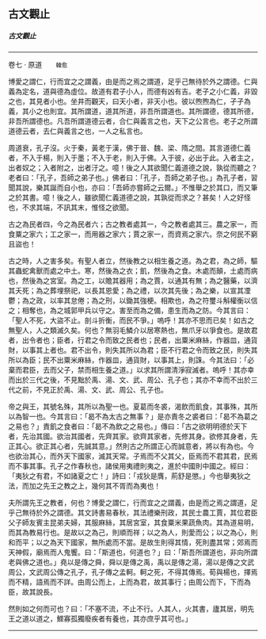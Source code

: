 

## 古文觀止

##### 古文觀止

* * *

卷七 ‧ 原道　　`韓愈`

博愛之謂仁，行而宜之之謂義，由是而之焉之謂道，足乎己無待於外之謂德。仁與義為定名，道與德為虛位。故道有君子小人，而德有凶有吉。老子之小仁義，非毀之也，其見者小也。坐井而觀天，曰天小者，非天小也。彼以煦煦為仁，孑孑為義，其小之也則宜。其所謂道，道其所道，非吾所謂道也。其所謂德，德其所德，非吾所謂德也。凡吾所謂道德云者，合仁與義言之也，天下之公言也。老子之所謂道德云者，去仁與義言之也，一人之私言也。

周道衰，孔子沒。火于秦，黃老于漢，佛于晉、魏、梁、隋之間。其言道德仁義者，不入于楊，則入于墨；不入于老，則入于佛。入于彼，必出于此。入者主之，出者奴之；入者附之，出者汙之。噫！後之人其欲聞仁義道德之說，孰從而聽之？老者曰：「孔子，吾師之弟子也。」佛者曰：「孔子，吾師之弟子也。」為孔子者，習聞其說，樂其誕而自小也，亦曰：「吾師亦嘗師之云爾。」不惟舉之於其口，而又筆之於其書。噫！後之人，雖欲聞仁義道德之說，其孰從而求之？甚矣！人之好怪也，不求其端，不訊其末，惟怪之欲聞。

古之為民者四，今之為民者六；古之教者處其一，今之教者處其三。農之家一，而食粟之家六；工之家一，而用器之家六；賈之家一，而資焉之家六。奈之何民不窮且盜也！

古之時，人之害多矣。有聖人者立，然後教之以相生養之道。為之君，為之師，驅其蟲蛇禽獸而處之中土。寒，然後為之衣；飢，然後為之食。木處而顛，土處而病也，然後為之宮室。為之工，以贍其器用；為之賈，以通其有無；為之醫藥，以濟其夭死；為之葬埋祭祀，以長其恩愛；為之禮，以次其先後；為之樂，以宣其凐鬱；為之政，以率其怠倦；為之刑，以鋤其強梗。相欺也，為之符璽斗斛權衡以信之；相奪也，為之城郭甲兵以守之。害至而為之備，患生而為之防。今其言曰：「聖人不死，大盜不止。剖斗折衡，而民不爭。」嗚呼！其亦不思而已矣！如古之無聖人，人之類滅久矣。何也？無羽毛鱗介以居寒熱也，無爪牙以爭食也。是故君者，出令者也；臣者，行君之令而致之民者也；民者，出粟米麻絲，作器皿，通貨財，以事其上者也。君不出令，則失其所以為君；臣不行君之令而致之民，則失其所以為臣；民不出粟米麻絲，作器皿，通貨財，以事其上，則誅。今其法曰：「必棄而君臣，去而父子，禁而相生養之道。」以求其所謂清淨寂滅者。嗚呼！其亦幸而出於三代之後，不見黜於禹、湯、文、武、周公、孔子也；其亦不幸而不出於三代之前，不見正於禹、湯、文、武、周公、孔子也。

帝之與王，其號名殊，其所以為聖一也。夏葛而冬裘，渴飲而飢食，其事殊，其所以為智一也。今其言曰：「曷不為太古之無事？」是亦責冬之裘者曰：「曷不為葛之之易也？」責飢之食者曰：「曷不為飲之之易也。」傳曰：「古之欲明明德於天下者，先治其國。欲治其國者，先齊其家。欲齊其家者，先修其身。欲修其身者，先正其心。欲正其心者，先誠其意。」然則古之所謂正心而誠意者，將以有為也。今也欲治其心，而外天下國家，滅其天常。子焉而不父其父，臣焉而不君其君，民焉而不事其事。孔子之作春秋也，諸侯用夷禮則夷之，進於中國則中國之。經曰：「夷狄之有君，不如諸夏之亡！」詩曰：「戎狄是膺，荊舒是懲。」今也舉夷狄之法，而加之先王之教之上，幾何其不胥而為夷也！

夫所謂先王之教者，何也？博愛之謂仁，行而宜之之謂義，由是而之焉之謂道，足乎己無待於外之謂德。其文詩書易春秋，其法禮樂刑政，其民士農工賈，其位君臣父子師友賓主昆弟夫婦，其服麻絲，其居宮室，其食粟米果蔬魚肉。其為道易明，而其為教易行也。是故以之為己，則順而祥；以之為人，則愛而公；以之為心，則和而平；以之為天下國家，無所處而不當。是故生則得其情，死則盡其常；郊焉而天神假，廟焉而人鬼饗。曰：「斯道也，何道也？」曰：「斯吾所謂道也，非向所謂老與佛之道也。」堯以是傳之舜，舜以是傳之禹，禹以是傳之湯，湯以是傳之文武周公，文武周公傳之孔子，孔子傳之孟軻。軻之死，不得其傳焉。荀與楊也，擇焉而不精，語焉而不詳。由周公而上，上而為君，故其事行；由周公而下，下而為臣，故其說長。

然則如之何而可也？曰：「不塞不流，不止不行。人其人，火其書，廬其居，明先王之道以道之，鰥寡孤獨廢疾者有養也，其亦庶乎其可也。」

* * *

